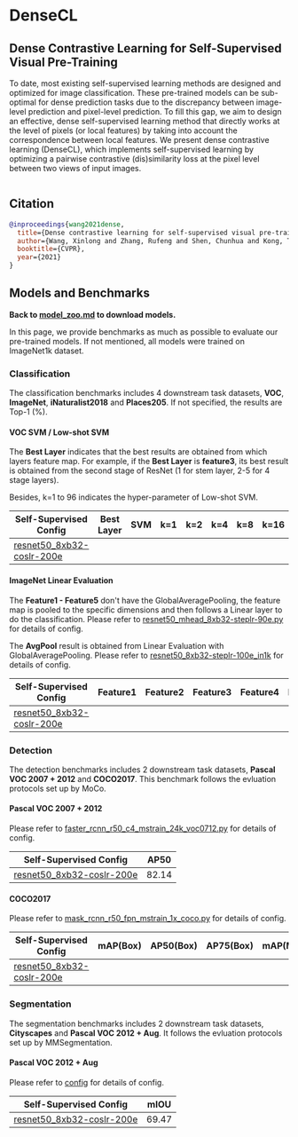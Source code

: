 # DenseCL

## Dense Contrastive Learning for Self-Supervised Visual Pre-Training

<!-- [ABSTRACT] -->

To date, most existing self-supervised learning methods are designed and optimized for image classification. These pre-trained models can be sub-optimal for dense prediction tasks due to the discrepancy between image-level prediction and pixel-level prediction. To fill this gap, we aim to design an effective, dense self-supervised learning method that directly works at the level of pixels (or local features) by taking into account the correspondence between local features. We present dense contrastive learning (DenseCL), which implements self-supervised learning by optimizing a pairwise contrastive (dis)similarity loss at the pixel level between two views of input images.

<!-- [IMAGE] -->
<div align="center">
<img  />
</div>

## Citation

<!-- [ALGORITHM] -->

```bibtex
@inproceedings{wang2021dense,
  title={Dense contrastive learning for self-supervised visual pre-training},
  author={Wang, Xinlong and Zhang, Rufeng and Shen, Chunhua and Kong, Tao and Li, Lei},
  booktitle={CVPR},
  year={2021}
}
```

## Models and Benchmarks

**Back to [model_zoo.md](../../../docs/model_zoo.md) to download models.**

In this page, we provide benchmarks as much as possible to evaluate our pre-trained models. If not mentioned, all models were trained on ImageNet1k dataset.

### Classification

The classification benchmarks includes 4 downstream task datasets, **VOC**, **ImageNet**,  **iNaturalist2018** and **Places205**. If not specified, the results are  Top-1 (%).

#### VOC SVM / Low-shot SVM

The **Best Layer** indicates that the best results are obtained from which layers feature map. For example, if the **Best Layer** is **feature3**, its best result is obtained from the second stage of ResNet (1 for stem layer, 2-5 for 4 stage layers).

Besides, k=1 to 96 indicates the hyper-parameter of Low-shot SVM.

| Self-Supervised Config                                                 | Best Layer | SVM | k=1 | k=2 | k=4 | k=8 | k=16 | k=32 | k=64 | k=96 |
| ---------------------------------------------------------------------- | ---------- | --- | --- | --- | --- | --- | ---- | ---- | ---- | ---- |
| [resnet50_8xb32-coslr-200e](densecl_resnet50_8xb32-coslr-200e_in1k.py) |            |     |     |     |     |     |      |      |      |      |

#### ImageNet Linear Evaluation

The **Feature1 - Feature5** don't have the GlobalAveragePooling, the feature map is pooled to the specific dimensions and then follows a Linear layer to do the classification. Please refer to [resnet50_mhead_8xb32-steplr-90e.py](../../benchmarks/classification/imagenet/resnet50_mhead_8xb32-steplr-90e_in1k.py) for details of config.

The **AvgPool** result is obtained from Linear Evaluation with GlobalAveragePooling. Please refer to [resnet50_8xb32-steplr-100e_in1k](../../benchmarks/classification/imagenet/resnet50_8xb32-steplr-100e_in1k.py) for details of config.

| Self-Supervised Config                                                 | Feature1 | Feature2 | Feature3 | Feature4 | Feature5 | AvgPool |
| ---------------------------------------------------------------------- | -------- | -------- | -------- | -------- | -------- | ------- |
| [resnet50_8xb32-coslr-200e](densecl_resnet50_8xb32-coslr-200e_in1k.py) |          |          |          |          |          |         |

### Detection

The detection benchmarks includes 2 downstream task datasets, **Pascal VOC 2007 + 2012** and **COCO2017**. This benchmark follows the evluation protocols set up by MoCo.

#### Pascal VOC 2007 + 2012

Please refer to [faster_rcnn_r50_c4_mstrain_24k_voc0712.py](../../benchmarks/mmdetection/voc0712/faster_rcnn_r50_c4_mstrain_24k_voc0712.py) for details of config.

| Self-Supervised Config                                                 | AP50  |
| ---------------------------------------------------------------------- | ----- |
| [resnet50_8xb32-coslr-200e](densecl_resnet50_8xb32-coslr-200e_in1k.py) | 82.14 |

#### COCO2017

Please refer to [mask_rcnn_r50_fpn_mstrain_1x_coco.py](../../benchmarks/mmdetection/coco/mask_rcnn_r50_fpn_mstrain_1x_coco.py) for details of config.

| Self-Supervised Config                                                 | mAP(Box) | AP50(Box) | AP75(Box) | mAP(Mask) | AP50(Mask) | AP75(Mask) |
| ---------------------------------------------------------------------- | -------- | --------- | --------- | --------- | ---------- | ---------- |
| [resnet50_8xb32-coslr-200e](densecl_resnet50_8xb32-coslr-200e_in1k.py) |          |           |           |           |            |            |

### Segmentation

The segmentation benchmarks includes 2 downstream task datasets, **Cityscapes** and **Pascal VOC 2012 + Aug**. It follows the evluation protocols set up by MMSegmentation.

#### Pascal VOC 2012 + Aug

Please refer to [config](configs/benchmarks/mmsegmentation/voc12aug/fcn_r50-d8_512x512_20k_voc12aug.py) for details of config.

| Self-Supervised Config                                                 | mIOU  |
| ---------------------------------------------------------------------- | ----- |
| [resnet50_8xb32-coslr-200e](densecl_resnet50_8xb32-coslr-200e_in1k.py) | 69.47 |
